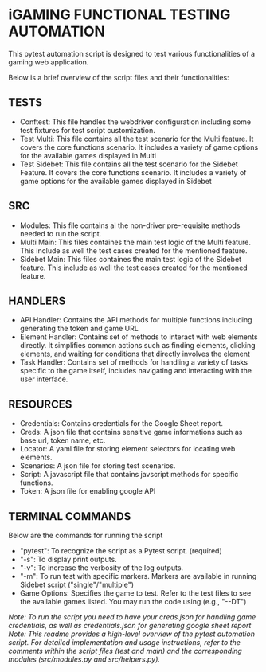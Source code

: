 <h1>iGAMING FUNCTIONAL TESTING AUTOMATION</h1>
<p>This pytest automation script is designed to test various functionalities of a gaming web application.</p>
<span>Below is a brief overview of the script files and their functionalities:</span>

<h2>TESTS</h2>
<ul>
  <li>Conftest: This file handles the webdriver configuration including some test fixtures for test script customization.</li>
  <li>Test Multi: This file contains all the test scenario for the Multi feature. It covers the core functions scenario. It includes a variety of game options for the available games displayed in Multi</li>
  <li>Test Sidebet: This file contains all the test scenario for the Sidebet Feature. It covers the core functions scenario. It includes a variety of game options for the available games displayed in Sidebet</li>
</ul>

<h2>SRC</h2>
<ul>
  <li>Modules: This file contains al the non-driver pre-requisite methods needed to run the script.</li>
  <li>Multi Main: This files containes the main test logic of the Multi feature. This include as well the test cases created for the mentioned feature.</li>
  <li>Sidebet Main: This files containes the main test logic of the Sidebet feature. This include as well the test cases created for the mentioned feature.</li>
</ul>

<h2>HANDLERS</h2>
<ul>
  <li>API Handler: Contains the API methods for multiple functions including generating the token and game URL</li>
  <li>Element Handler: Contains set of methods to interact with web elements directly. It simplifies common actions such as finding elements, clicking elements, and waiting for conditions that directly involves the element</li>
  <li>Task Handler: Contains set of methods for handling a variety of tasks specific to the game itself, includes navigating and interacting with the user interface.</li>
</ul>

<h2>RESOURCES</h2>
<ul>
  <li>Credentials: Contains credentials for the Google Sheet report.</li>
  <li>Creds: A json file that contains sensitive game informations such as base url, token name, etc.</li>
  <li>Locator: A yaml file for storing element selectors for locating web elements.</li>
  <li>Scenarios: A json file for storing test scenarios.</li>
  <li>Script: A javascript file that contains javscript methods for specific functions.</li>
  <li>Token: A json file for enabling google API</li>
</ul>

<h2>TERMINAL COMMANDS</h2>
<p>Below are the commands for running the script</p>
<ul>
  <li>"pytest": To recognize the script as a Pytest script. (required)</li>
  <li>"-s": To display print outputs.</li>
  <li>"-v": To increase the verbosity of the log outputs.</li>
  <li>"-m": To run test with specific markers. Markers are available in running Sidebet script ("single"/"multiple")</li>
  <li>Game Options: Specifies the game to test. Refer to the test files to see the available games listed. You may run the code using (e.g., "--DT")</li>
</ul>

<i>Note: To run the script you need to have your creds.json for handling game credentials, as well as credentials.json for generating google sheet report</i><br>
<i>Note: This readme provides a high-level overview of the pytest automation script. For detailed implementation and usage instructions, refer to the comments within the script files (test and main) and the corresponding modules (src/modules.py and src/helpers.py).</i>
